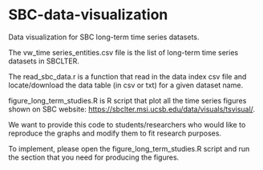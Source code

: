 # SBC-data-visualization
Data visualization for SBC long-term time series datasets. 

The vw_time series_entities.csv file is the list of long-term time series datasets in SBCLTER. 

The read_sbc_data.r is a function that read in the data index csv file and locate/download the data table (in csv or txt) for a given dataset name.  

figure_long_term_studies.R is R script that plot all the time series figures shown on SBC website: https://sbclter.msi.ucsb.edu/data/visuals/tsvisual/. 

We want to provide this code to students/researchers who would like to reproduce the graphs and modify them to fit research purposes. 

To implement, please open the figure_long_term_studies.R script and run the section that you need for producing the figures. 
